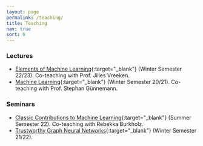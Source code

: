 ```yaml
---
layout: page
permalink: /teaching/
title: Teaching
nav: true
sort: 6
---
```


### Lectures
- [Elements of Machine Learning](https://cms.cispa.saarland/eml22/){:target="_blank"} (Winter Semester 22/23). Co-teaching with Prof. Jilles Vreeken.
- [Machine Learning](https://www.in.tum.de/daml/lehre/wintersemester-202021/machine-learning/){:target="_blank"}
(Winter Semester 20/21). Co-teaching with Prof. Stephan Günnemann.

### Seminars
- [Classic Contributions to Machine Learning](https://cms.cispa.saarland/peml/){:target="_blank"} (Summer Semester 22). Co-teaching with Rebekka Burkholz.
- [Trustworthy Graph Neural Networks](https://cms.cispa.saarland/tgnn_ws21/){:target="_blank"} (Winter Semester 21/22).
